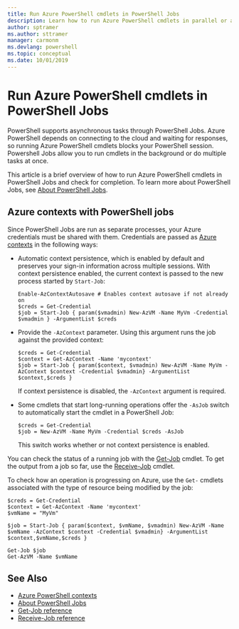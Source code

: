 ```yaml
---
title: Run Azure PowerShell cmdlets in PowerShell Jobs
description: Learn how to run Azure PowerShell cmdlets in parallel or as background tasks, using -AzJob and Start-Job.
author: sptramer
ms.author: sttramer
manager: carmonm
ms.devlang: powershell
ms.topic: conceptual
ms.date: 10/01/2019
---
```


# Run Azure PowerShell cmdlets in PowerShell Jobs

PowerShell supports asynchronous tasks through PowerShell Jobs. Azure PowerShell depends on connecting to the
cloud and waiting for responses, so running Azure PowerShell cmdlets blocks your PowerShell session.
Powershell Jobs allow you to run cmdlets in the background or do multiple tasks at once.

This article is a brief overview of how to run Azure PowerShell cmdlets in PowerShell Jobs and check for completion. To learn more about PowerShell Jobs, see
[About PowerShell Jobs](/powershell/module/microsoft.powershell.core/about/about_jobs).

## Azure contexts with PowerShell jobs

Since PowerShell Jobs are run as separate processes, your Azure credentials must be shared with them. Credentials are passed
as [Azure contexts](context-persistence.md) in the following ways:

* Automatic context persistence, which is enabled by default and preserves your sign-in information across multiple sessions.
  With context persistence enabled, the current context is passed to the new process started by `Start-Job`:

  ```azurepowershell-interactive
  Enable-AzContextAutosave # Enables context autosave if not already on
  $creds = Get-Credential
  $job = Start-Job { param($vmadmin) New-AzVM -Name MyVm -Credential $vmadmin } -ArgumentList $creds
  ```

* Provide the `-AzContext` parameter. Using this argument runs the job against the provided context:

  ```azurepowershell-interactive
  $creds = Get-Credential
  $context = Get-AzContext -Name 'mycontext'
  $job = Start-Job { param($context, $vmadmin) New-AzVM -Name MyVm -AzContext $context -Credential $vmadmin} -ArgumentList $context,$creds }
  ```

  If context persistence is disabled, the `-AzContext` argument is required.

* Some cmdlets that start long-running operations offer the `-AsJob` switch to
  automatically start the cmdlet in a PowerShell Job:

  ```azurepowershell-interactive
  $creds = Get-Credential
  $job = New-AzVM -Name MyVm -Credential $creds -AsJob
  ```

  This switch works whether or not context persistence is enabled.

You can check the status of a running job with the [Get-Job](/powershell/module/microsoft.powershell.core/get-job) cmdlet. To
get the output from a job so far, use the [Receive-Job](/powershell/module/microsoft.powershell.core/receive-job) cmdlet.

To check how an operation is progressing on Azure, use the `Get-` cmdlets associated with the
type of resource being modified by the job:

```azurepowershell-interactive
$creds = Get-Credential
$context = Get-AzContext -Name 'mycontext'
$vmName = "MyVm"

$job = Start-Job { param($context, $vmName, $vmadmin) New-AzVM -Name $vmName -AzContext $context -Credential $vmadmin} -ArgumentList $context,$vmName,$creds }

Get-Job $job
Get-AzVM -Name $vmName
```

## See Also

* [Azure PowerShell contexts](context-persistence.md)
* [About PowerShell Jobs](/powershell/module/microsoft.powershell.core/about/about_jobs)
* [Get-Job reference](/powershell/module/microsoft.powershell.core/get-job)
* [Receive-Job reference](/powershell/module/microsoft.powershell.core/receive-job)
